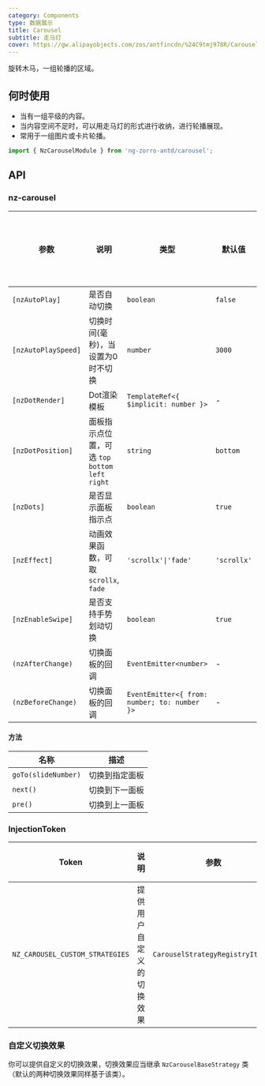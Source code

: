 ```yaml
---
category: Components
type: 数据展示
title: Carousel
subtitle: 走马灯
cover: https://gw.alipayobjects.com/zos/antfincdn/%24C9tmj978R/Carousel.svg
---
```


旋转木马，一组轮播的区域。

## 何时使用

- 当有一组平级的内容。
- 当内容空间不足时，可以用走马灯的形式进行收纳，进行轮播展现。
- 常用于一组图片或卡片轮播。

```ts
import { NzCarouselModule } from 'ng-zorro-antd/carousel';
```

## API

### nz-carousel

| 参数 | 说明 | 类型 | 默认值 | 支持全局配置 |
| --- | --- | --- | --- | --- |
| `[nzAutoPlay]` | 是否自动切换 | `boolean` | `false` | ✅ |
| `[nzAutoPlaySpeed]` | 切换时间(毫秒)，当设置为0时不切换 | `number` | `3000` | ✅ |
| `[nzDotRender]` | Dot渲染模板 | `TemplateRef<{ $implicit: number }>` | - |
| `[nzDotPosition]` | 面板指示点位置，可选 `top` `bottom` `left` `right` | `string` | `bottom` | ✅ |
| `[nzDots]` | 是否显示面板指示点 | `boolean` | `true` | ✅ |
| `[nzEffect]` | 动画效果函数，可取 `scrollx`, `fade` | `'scrollx'\|'fade'`|`'scrollx'` | ✅ |
| `[nzEnableSwipe]` | 是否支持手势划动切换 | `boolean` | `true` | ✅ |
| `(nzAfterChange)` | 切换面板的回调 | `EventEmitter<number>` | - |
| `(nzBeforeChange)` | 切换面板的回调 | `EventEmitter<{ from: number; to: number }>` | - |

#### 方法

| 名称 | 描述 |
| --- | --- |
| `goTo(slideNumber)` | 切换到指定面板 |
| `next()` | 切换到下一面板 |
| `pre()` | 切换到上一面板 |

### InjectionToken

| Token | 说明 | 参数 | 默认值 |
| ----- | --- | ---- | --- |
| `NZ_CAROUSEL_CUSTOM_STRATEGIES` | 提供用户自定义的切换效果 | `CarouselStrategyRegistryItem[]` | - |

### 自定义切换效果

你可以提供自定义的切换效果，切换效果应当继承 `NzCarouselBaseStrategy` 类（默认的两种切换效果同样基于该类）。
